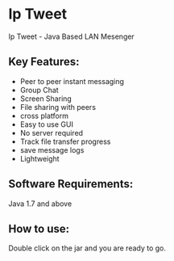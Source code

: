 # Ip Tweet
Ip Tweet - Java Based LAN Mesenger


## Key Features:
  * Peer to peer instant messaging
  * Group Chat
  * Screen Sharing
  * File sharing with peers
  * cross platform
  * Easy to use GUI
  * No server required
  * Track file transfer progress
  * save message logs
  * Lightweight

## Software Requirements:
  Java 1.7 and above


## How to use:
Double click on the jar and you are ready to go.
